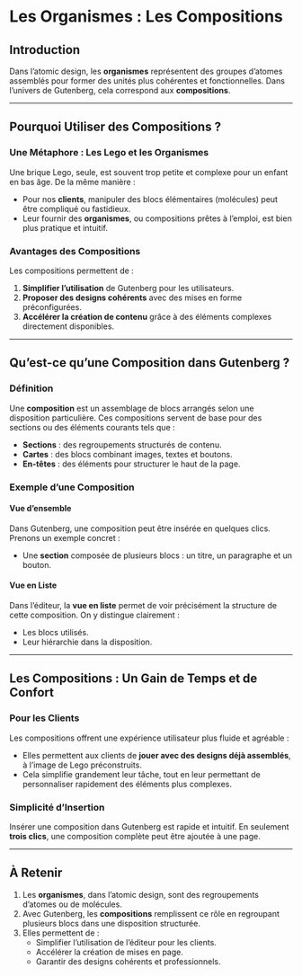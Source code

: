 # Les Organismes : Les Compositions

## Introduction

Dans l’atomic design, les **organismes** représentent des groupes d’atomes assemblés pour former des unités plus cohérentes et fonctionnelles. Dans l’univers de Gutenberg, cela correspond aux **compositions**.

---

## Pourquoi Utiliser des Compositions ?

### Une Métaphore : Les Lego et les Organismes

Une brique Lego, seule, est souvent trop petite et complexe pour un enfant en bas âge. De la même manière :
- Pour nos **clients**, manipuler des blocs élémentaires (molécules) peut être compliqué ou fastidieux.
- Leur fournir des **organismes**, ou compositions prêtes à l’emploi, est bien plus pratique et intuitif.

### Avantages des Compositions

Les compositions permettent de :
1. **Simplifier l’utilisation** de Gutenberg pour les utilisateurs.
2. **Proposer des designs cohérents** avec des mises en forme préconfigurées.
3. **Accélérer la création de contenu** grâce à des éléments complexes directement disponibles.

---

## Qu’est-ce qu’une Composition dans Gutenberg ?

### Définition

Une **composition** est un assemblage de blocs arrangés selon une disposition particulière. Ces compositions servent de base pour des sections ou des éléments courants tels que :
- **Sections** : des regroupements structurés de contenu.
- **Cartes** : des blocs combinant images, textes et boutons.
- **En-têtes** : des éléments pour structurer le haut de la page.

### Exemple d’une Composition

#### Vue d’ensemble

Dans Gutenberg, une composition peut être insérée en quelques clics. Prenons un exemple concret :
- Une **section** composée de plusieurs blocs : un titre, un paragraphe et un bouton.

#### Vue en Liste

Dans l’éditeur, la **vue en liste** permet de voir précisément la structure de cette composition. On y distingue clairement :
- Les blocs utilisés.
- Leur hiérarchie dans la disposition.

---

## Les Compositions : Un Gain de Temps et de Confort

### Pour les Clients

Les compositions offrent une expérience utilisateur plus fluide et agréable :
- Elles permettent aux clients de **jouer avec des designs déjà assemblés**, à l’image de Lego préconstruits.
- Cela simplifie grandement leur tâche, tout en leur permettant de personnaliser rapidement des éléments plus complexes.

### Simplicité d’Insertion

Insérer une composition dans Gutenberg est rapide et intuitif. En seulement **trois clics**, une composition complète peut être ajoutée à une page.

---

## À Retenir

1. Les **organismes**, dans l’atomic design, sont des regroupements d’atomes ou de molécules.
2. Avec Gutenberg, les **compositions** remplissent ce rôle en regroupant plusieurs blocs dans une disposition structurée.
3. Elles permettent de :
   - Simplifier l’utilisation de l’éditeur pour les clients.
   - Accélérer la création de mises en page.
   - Garantir des designs cohérents et professionnels.